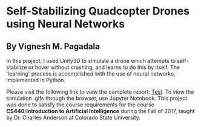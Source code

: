 # Self-Stabilizing Quadcopter Drones using Neural Networks
## By Vignesh M. Pagadala
In this project, I used Unity3D to simulate a drone which attempts to self-stabilize or hover without crashing, and learns to do this by itself. The 'learning' process is accomplished with the use of neural networks, implemented in Python. 

Please visit the following link to view the complete report: <a href = "">Test</a>. To view the simulation .gifs through the browser, use Jupyter Notebook. This project was done to satisfy the course requirements for the course <strong>CS440:Introduction to Artificial Intelligence</strong> during the Fall of 2017, taught by Dr. Charles Anderson at Colorado State University.  
